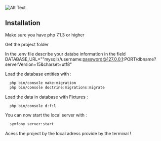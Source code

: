 ![Alt Text](https://user-images.githubusercontent.com/115146768/270640871-5b29ea34-4d7a-41b6-a4ac-5caf82d14039.png)

## Installation

Make sure you have php 7.1.3 or higher

Get the project folder

In the .env file describe your databe information in the field DATABASE_URL=""mysql://username:password@127.0.0.1:PORT/dbname?serverVersion=15&charset=utf8"

Load the database entities with :

```bash
  php bin/console make:migration
  php bin/console doctrine:migrations:migrate
```

Load the data in database with Fixtures :

```bash
  php bin/console d:f:l
```

You can now start the local server with :

```bash
  symfony server:start
```

Acess the project by the local adress provide by the terminal !
